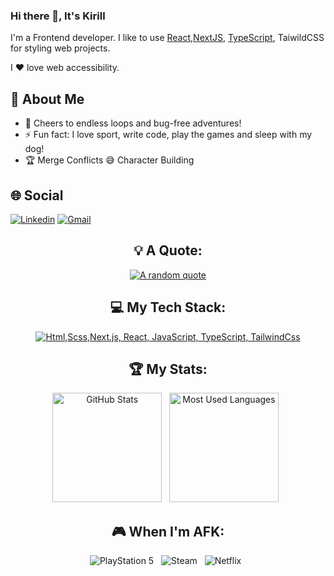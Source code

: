 ### Hi there 👋, It's Kirill

I'm a Frontend developer. I like to use [React](https://reactjs.org/),[NextJS](https://nextjs.org/), [TypeScript](https://www.typescriptlang.org/), TaiwildCSS for styling web projects.

I ❤️ love web accessibility.


## 💫 About Me
- 🚀 Cheers to endless loops and bug-free adventures!
- ⚡ Fun fact: I love sport, write code, play the games and sleep with my dog!
- 🏆 Merge Conflicts 😅 Character Building

## 🌐 Social
   
[![Linkedin](https://skillicons.dev/icons?i=linkedin&theme=dark)](https://www.linkedin.com/in/kirill-h)
[![Gmail](https://skillicons.dev/icons?i=gmail&theme=dark)](mailto:kirillhorushevskiy@gmail.com)

<div align="center">
    
## 💡 A Quote:

[![A random quote](https://quotes-github-readme.vercel.app/api?type=horizontal&theme=dark)](https://github.com/piyushsuthar/github-readme-quotes)


<div align="center">


## 💻 My Tech Stack:

[![Html,Scss,Next.js, React, JavaScript, TypeScript, TailwindCss](https://skillicons.dev/icons?i=html,scss,next,react,js,ts,tailwindcss)](https://skillicons.dev)


## 🏆 My Stats:

<p>
    <img height=175 alt="GitHub Stats" src="https://github-readme-stats.vercel.app/api?username=Kirill-H-FrontEnd&show_icons=true&count_private=true&theme=dark" />&nbsp;&nbsp;
    <img height=175 alt="Most Used Languages" src="https://github-readme-stats.vercel.app/api/top-langs/?username=Kirill-H-FrontEnd&layout=compact&theme=dark" />&nbsp;&nbsp;
</p>

## 🎮 When I'm AFK:

![PlayStation 5](https://img.shields.io/badge/Playstation%205-003791?style=for-the-badge&logo=playstation-5&logoColor=white) &nbsp;
![Steam](https://img.shields.io/badge/steam-%23000000.svg?style=for-the-badge&logo=steam&logoColor=white) &nbsp;
![Netflix](https://img.shields.io/badge/Netflix-E50914?style=for-the-badge&logo=netflix&logoColor=white) &nbsp;

</div>




